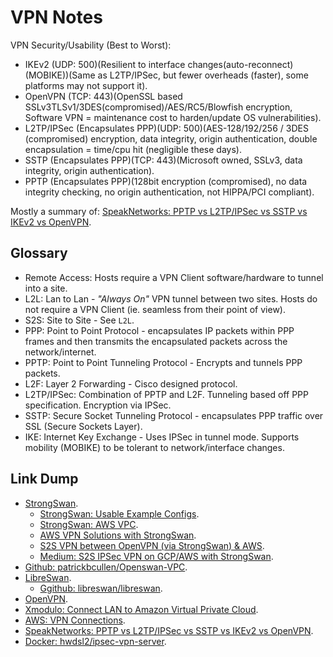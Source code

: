 VPN Notes
=========

VPN Security/Usability (Best to Worst):

* IKEv2 (UDP: 500)(Resilient to interface changes(auto-reconnect)(MOBIKE))(Same
  as L2TP/IPSec, but fewer overheads (faster), some platforms may not support
  it).
* OpenVPN (TCP: 443)(OpenSSL based
  SSLv3TLSv1/3DES(compromised)/AES/RC5/Blowfish encryption, Software VPN =
  maintenance cost to harden/update OS vulnerabilities).
* L2TP/IPSec (Encapsulates PPP)(UDP: 500)(AES-128/192/256 / 3DES (compromised)
  encryption, data integrity, origin authentication, double encapsulation =
  time/cpu hit (negligible these days).
* SSTP (Encapsulates PPP)(TCP: 443)(Microsoft owned, SSLv3, data integrity,
  origin authentication).
* PPTP (Encapsulates PPP)(128bit encryption (compromised), no data integrity
  checking, no origin authentication, not HIPPA/PCI compliant).

Mostly a summary of: [SpeakNetworks: PPTP vs L2TP/IPSec vs SSTP vs IKEv2 vs
OpenVPN].

Glossary
--------

* Remote Access: Hosts require a VPN Client software/hardware to tunnel into a
  site.
* L2L: Lan to Lan - _"Always On"_ VPN tunnel between two sites. Hosts do not
  require a VPN Client (ie. seamless from their point of view).
* S2S: Site to Site - See `L2L`.
* PPP: Point to Point Protocol - encapsulates IP packets within PPP frames and
  then transmits the encapsulated packets across the network/internet.
* PPTP: Point to Point Tunneling Protocol - Encrypts and tunnels PPP packets.
* L2F: Layer 2 Forwarding - Cisco designed protocol.
* L2TP/IPSec: Combination of PPTP and L2F. Tunneling based off PPP
  specification. Encryption via IPSec.
* SSTP: Secure Socket Tunneling Protocol - encapsulates PPP traffic over SSL
  (Secure Sockets Layer).
* IKE: Internet Key Exchange - Uses IPSec in tunnel mode. Supports mobility
  (MOBIKE) to be tolerant to network/interface changes.

Link Dump
---------

* [StrongSwan].
    * [StrongSwan: Usable Example Configs].
    * [StrongSwan: AWS VPC].
    * [AWS VPN Solutions with StrongSwan].
    * [S2S VPN between OpenVPN (via StrongSwan) & AWS].
    * [Medium: S2S IPSec VPN on GCP/AWS with StrongSwan].
* [Github: patrickbcullen/Openswan-VPC].
* [LibreSwan].
    * [Ggithub: libreswan/libreswan].
* [OpenVPN].
* [Xmodulo: Connect LAN to Amazon Virtual Private Cloud].
* [AWS: VPN Connections].
* [SpeakNetworks: PPTP vs L2TP/IPSec vs SSTP vs IKEv2 vs OpenVPN].
* [Docker: hwdsl2/ipsec-vpn-server].


[StrongSwan]: https://strongswan.org
[StrongSwan: Usable Example Configs]: https://wiki.strongswan.org/projects/strongswan/wiki/UsableExamples
[StrongSwan: AWS VPC]: https://wiki.strongswan.org/projects/strongswan/wiki/AwsVpc
[AWS VPN Solutions with StrongSwan]: https://www.maxmanders.co.uk/2014/05/05/aws-vpn-solutions-with-strongswan.html
[Medium: S2S IPSec VPN on GCP/AWS with StrongSwan]: https://medium.com/the-andela-way/site-to-site-ipsec-vpn-on-gcp-aws-with-strongswan-cb46dff1ab37
[S2S VPN between OpenVPN (via StrongSwan) & AWS]: https://aravindkrishnaswamy.wordpress.com/2014/11/26/site-to-site-vpn-between-openvpn-and-aws/
[Github: patrickbcullen/Openswan-VPC]: https://github.com/patrickbcullen/Openswan-VPC
[LibreSwan]: https://libreswan.org
[Ggithub: libreswan/libreswan]: https://github.com/libreswan/libreswan
[OpenVPN]: https://openvpn.net
[Xmodulo: Connect LAN to Amazon Virtual Private Cloud]: http://xmodulo.com/connect-lan-amazon-virtual-private-cloud.html
[AWS: VPN Connections]: https://docs.aws.amazon.com/vpc/latest/userguide/vpn-connections.html
[SpeakNetworks: PPTP vs L2TP/IPSec vs SSTP vs IKEv2 vs OpenVPN]: https://www.speaknetworks.com/pptp-vs-l2tpipsec-vs-sstp-vs-ikev2-vs-openvpn/
[Docker: hwdsl2/ipsec-vpn-server]: https://hub.docker.com/r/hwdsl2/ipsec-vpn-server/
